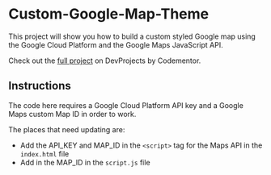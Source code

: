 # Custom-Google-Map-Theme

This project will show you how to build a custom styled Google map using the Google Cloud Platform and the Google Maps JavaScript API.

Check out the [full project](https://www.codementor.io/projects/web/build-a-custom-google-maps-theme-bf8levr6eg) on DevProjects by Codementor.
 
## Instructions

The code here requires a Google Cloud Platform API key and a Google Maps custom Map ID in order to work.

The places that need updating are:

* Add the API_KEY and MAP_ID in the `<script>` tag for the Maps API in the `index.html` file
* Add in the MAP_ID in the `script.js` file
